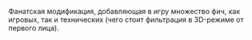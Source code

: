 Фанатская модификация, добавляющая в игру множество фич, как игровых, так и технических (чего стоит фильтрация в 3D-режиме от первого лица).